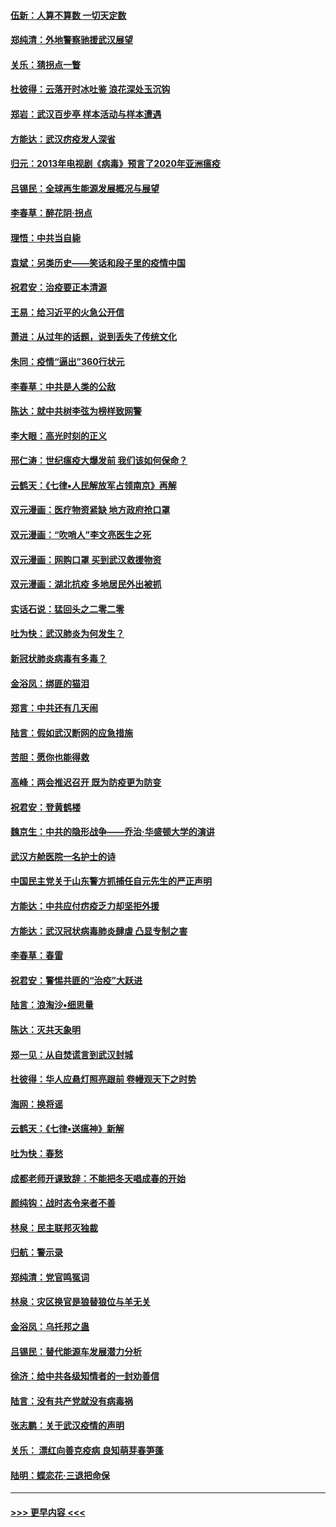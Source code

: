 #### [伍新：人算不算数 一切天定数](../pages/nsc993/n11893372.md?t=02251602) 
#### [郑纯清：外地警察驰援武汉展望](../pages/nsc993/n11893115.md?t=02251602) 
#### [关乐：猜拐点一瞥](../pages/nsc993/n11893020.md?t=02251602) 
#### [杜彼得：云落开时冰吐鉴 浪花深处玉沉钩](../pages/nsc993/n11892107.md?t=02251602) 
#### [郑岩：武汉百步亭 样本活动与样本遭遇](../pages/nsc993/n11892310.md?t=02251602) 
#### [方能达：武汉疠疫发人深省](../pages/nsc993/n11891376.md?t=02251602) 
#### [归元：2013年电视剧《病毒》预言了2020年亚洲瘟疫](../pages/nsc993/n11891126.md?t=02251602) 
#### [吕锡民：全球再生能源发展概况与展望](../pages/nsc993/n11890613.md?t=02251602) 
#### [李春草：醉花阴·拐点](../pages/nsc993/n11890567.md?t=02251602) 
#### [理悟：中共当自毙](../pages/nsc993/n11890559.md?t=02251602) 
#### [袁斌：另类历史——笑话和段子里的疫情中国](../pages/nsc993/n11889243.md?t=02251602) 
#### [祝君安：治疫要正本清源](../pages/nsc993/n11889085.md?t=02251602) 
#### [王易：给习近平的火急公开信](../pages/nsc993/n11888225.md?t=02251602) 
#### [萧进：从过年的话题，说到丢失了传统文化](../pages/nsc993/n11887732.md?t=02251602) 
#### [朱同：疫情“逼出”360行状元](../pages/nsc993/n11887678.md?t=02251602) 
#### [李春草：中共是人类的公敌](../pages/nsc993/n11887656.md?t=02251602) 
#### [陈达：就中共树李弦为榜样致网警](../pages/nsc993/n11887625.md?t=02251602) 
#### [李大眼：高光时刻的正义](../pages/nsc993/n11887585.md?t=02251602) 
#### [邢仁涛：世纪瘟疫大爆发前 我们该如何保命？](../pages/nsc993/n11887535.md?t=02251602) 
#### [云鹤天：《七律▪人民解放军占领南京》再解](../pages/nsc993/n11887524.md?t=02251602) 
#### [双元漫画：医疗物资紧缺 地方政府抢口罩](../pages/nsc993/n11884744.md?t=02251602) 
#### [双元漫画：“吹哨人”李文亮医生之死](../pages/nsc993/n11884705.md?t=02251602) 
#### [双元漫画：网购口罩 买到武汉救援物资](../pages/nsc993/n11884670.md?t=02251602) 
#### [双元漫画：湖北抗疫 多地居民外出被抓](../pages/nsc993/n11884643.md?t=02251602) 
#### [实话石说：猛回头之二零二零](../pages/nsc993/n11883968.md?t=02251602) 
#### [吐为快：武汉肺炎为何发生？](../pages/nsc993/n11882180.md?t=02251602) 
#### [新冠状肺炎病毒有多毒？](../pages/nsc993/n11881790.md?t=02251602) 
#### [金浴凤：绑匪的猫泪](../pages/nsc993/n11880664.md?t=02251602) 
#### [郑言：中共还有几天闹](../pages/nsc993/n11880645.md?t=02251602) 
#### [陆言：假如武汉断网的应急措施](../pages/nsc993/n11880619.md?t=02251602) 
#### [苦胆：愿你也能得救](../pages/nsc993/n11880601.md?t=02251602) 
#### [高峰：两会推迟召开  既为防疫更为防变](../pages/nsc993/n11879977.md?t=02251602) 
#### [祝君安：登黄鹤楼](../pages/nsc993/n11880583.md?t=02251602) 
#### [魏京生：中共的隐形战争——乔治‧华盛顿大学的演讲](../pages/nsc993/n11879765.md?t=02251602) 
#### [武汉方舱医院一名护士的诗](../pages/nsc993/n11878480.md?t=02251602) 
#### [中国民主党关于山东警方抓捕任自元先生的严正声明](../pages/nsc993/n11877506.md?t=02251602) 
#### [方能达：中共应付疠疫乏力却坚拒外援](../pages/nsc993/n11877497.md?t=02251602) 
#### [方能达：武汉冠状病毒肺炎肆虐 凸显专制之害](../pages/nsc993/n11877475.md?t=02251602) 
#### [李春草：春雷](../pages/nsc993/n11876287.md?t=02251602) 
#### [祝君安：警惕共匪的“治疫”大跃进](../pages/nsc993/n11876084.md?t=02251602) 
#### [陆言：浪淘沙•细思量](../pages/nsc993/n11876071.md?t=02251602) 
#### [陈达：灭共天象明](../pages/nsc993/n11876063.md?t=02251602) 
#### [郑一见：从自焚谎言到武汉封城](../pages/nsc993/n11875621.md?t=02251602) 
#### [杜彼得：华人应悬灯照亮跟前 卷幔观天下之时势](../pages/nsc993/n11874822.md?t=02251602) 
#### [海网：换将谣](../pages/nsc993/n11873712.md?t=02251602) 
#### [云鹤天：《七律▪送瘟神》新解](../pages/nsc993/n11873598.md?t=02251602) 
#### [吐为快：春愁](../pages/nsc993/n11872801.md?t=02251602) 
#### [成都老师开课致辞：不能把冬天唱成春的开始](../pages/nsc993/n11872653.md?t=02251602) 
#### [颜纯钩：战时态令来者不善](../pages/nsc993/n11872011.md?t=02251602) 
#### [林泉：民主联邦灭独裁](../pages/nsc993/n11870998.md?t=02251602) 
#### [归航：警示录](../pages/nsc993/n11870963.md?t=02251602) 
#### [郑纯清：党官鸣冤词](../pages/nsc993/n11870938.md?t=02251602) 
#### [林泉：灾区换官是狼替狼位与羊无关](../pages/nsc993/n11870896.md?t=02251602) 
#### [金浴凤：乌托邦之蛊](../pages/nsc993/n11870879.md?t=02251602) 
#### [吕锡民：替代能源车发展潜力分析](../pages/nsc993/n11870656.md?t=02251602) 
#### [徐济：给中共各级知情者的一封劝善信](../pages/nsc993/n11868561.md?t=02251602) 
#### [陆言：没有共产党就没有病毒祸](../pages/nsc993/n11868232.md?t=02251602) 
#### [张志鹏：关于武汉疫情的声明](../pages/nsc993/n11867182.md?t=02251602) 
#### [关乐： 漂红向善克疫病 良知萌芽春笋蓬](../pages/nsc993/n11865710.md?t=02251602) 
#### [陆明：蝶恋花‧三退把命保](../pages/nsc993/n11865673.md?t=02251602) 

----
#### [ >>> 更早内容 <<< ](../indexes/nsc993-earlier.md)
